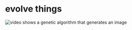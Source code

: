 # evolve things
![video shows a genetic algorithm that generates an image](https://media.githubusercontent.com/media/dephiloper/evolve-things/master/res/evolve-pixels.gif)
